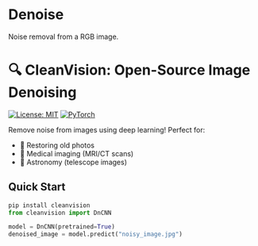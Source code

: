 # Denoise
Noise removal from a RGB image.


# 🔍 CleanVision: Open-Source Image Denoising

[![License: MIT](https://img.shields.io/badge/License-MIT-green.svg)](LICENSE)
[![PyTorch](https://img.shields.io/badge/PyTorch-1.12+-red.svg)](https://pytorch.org)

Remove noise from images using deep learning! Perfect for:
- 📸 Restoring old photos  
- 🏥 Medical imaging (MRI/CT scans)  
- 🔭 Astronomy (telescope images)  

## Quick Start  
```python
pip install cleanvision
from cleanvision import DnCNN

model = DnCNN(pretrained=True)
denoised_image = model.predict("noisy_image.jpg")
